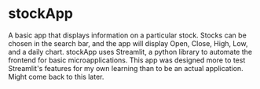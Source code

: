 # stockApp
A basic app that displays information on a particular stock. Stocks can be chosen in the search bar, and the app will display Open, Close, High, Low, and a daily chart.
stockApp uses Streamlit, a python library to automate the frontend for basic microapplications.
This app was designed more to test Streamlit's features for my own learning than to be an actual application. Might come back to this later. 
